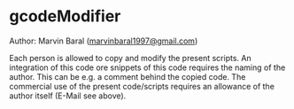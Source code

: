# gcodeModifier
Author: Marvin Baral (marvinbaral1997@gmail.com)

Each person is allowed to copy and modify the present scripts.
An integration of this code ore snippets of this code requires the naming of the author. This can be e.g. a comment behind the copied code.
The commercial use of the present code/scripts requires an allowance of the author itself (E-Mail see above).
